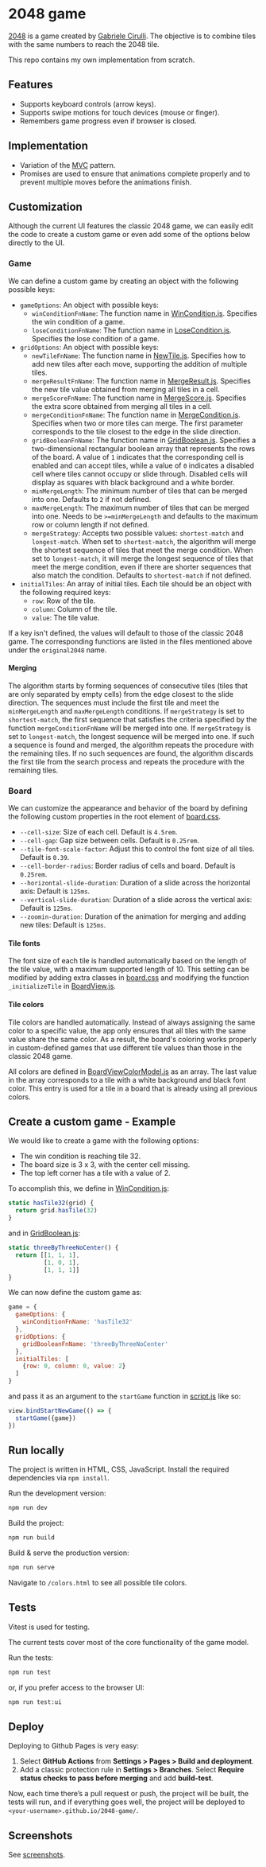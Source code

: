 # 2048 game

[2048](https://en.wikipedia.org/wiki/2048_(video_game)) is a game created by [Gabriele Cirulli](https://github.com/gabrielecirulli). The objective is to combine tiles with the same numbers to reach the 2048 tile.

This repo contains my own implementation from scratch.

## Features

* Supports keyboard controls (arrow keys).
* Supports swipe motions for touch devices (mouse or finger).
* Remembers game progress even if browser is closed.

## Implementation

* Variation of the [MVC](https://en.wikipedia.org/wiki/Model%E2%80%93view%E2%80%93controller) pattern.
* Promises are used to ensure that animations complete properly and to prevent multiple moves before the animations finish.

## Customization

Although the current UI features the classic 2048 game, we can easily edit the code to create a custom game or even add some of the options below directly to the UI.

### Game

We can define a custom game by creating an object with the following possible keys:

* `gameOptions`: An object with possible keys:
  * `winConditionFnName`: The function name in [WinCondition.js](src/js/gameModel/WinCondition.js). Specifies the win condition of a game.
  * `loseConditionFnName`: The function name in [LoseCondition.js](src/js/gameModel/LoseCondition.js). Specifies the lose condition of a game.
* `gridOptions`: An object with possible keys:
  * `newTileFnName`: The function name in [NewTile.js](src/js/gameModel/NewTile.js). Specifies how to add new tiles after each move, supporting the addition of multiple tiles.
  * `mergeResultFnName`: The function name in [MergeResult.js](src/js/gameModel/MergeResult.js). Specifies the new tile value obtained from merging all tiles in a cell.
  * `mergeScoreFnName`: The function name in [MergeScore.js](src/js/gameModel/MergeScore.js). Specifies the extra score obtained from merging all tiles in a cell.
  * `mergeConditionFnName`: The function name in [MergeCondition.js](src/js/gameModel/MergeCondition.js). Specifies when two or more tiles can merge. The first parameter corresponds to the tile closest to the edge in the slide direction.
  * `gridBooleanFnName`: The function name in [GridBoolean.js](src/js/gameModel/GridBoolean.js). Specifies a two-dimensional rectangular boolean array that represents the rows of the board. A value of `1` indicates that the corresponding cell is enabled and can accept tiles, while a value of `0` indicates a disabled cell where tiles cannot occupy or slide through. Disabled cells will display as squares with black background and a white border.
  * `minMergeLength`: The minimum number of tiles that can be merged into one. Defaults to `2` if not defined.
  * `maxMergeLength`: The maximum number of tiles that can be merged into one. Needs to be `>=minMergeLength` and defaults to the maximum row or column length if not defined.
  * `mergeStrategy`: Accepts two possible values: `shortest-match` and `longest-match`. When set to `shortest-match`, the algorithm will merge the shortest sequence of tiles that meet the merge condition. When set to `longest-match`, it will merge the longest sequence of tiles that meet the merge condition, even if there are shorter sequences that also match the condition. Defaults to `shortest-match` if not defined.
* `initialTiles`: An array of initial tiles. Each tile should be an object with the following required keys:
  * `row`: Row of the tile.
  * `column`: Column of the tile.
  * `value`: The tile value.

If a key isn't defined, the values will default to those of the classic 2048 game. The corresponding functions are listed in the files mentioned above under the `original2048` name.

#### Merging

The algorithm starts by forming sequences of consecutive tiles (tiles that are only separated by empty cells) from the edge closest to the slide direction. The sequences must include the first tile and meet the `minMergeLength` and `maxMergeLength` conditions. If `mergeStrategy` is set to `shortest-match`, the first sequence that satisfies the criteria specified by the function `mergeConditionFnName` will be merged into one. If `mergeStrategy` is set to `longest-match`, the longest sequence will be merged into one. If such a sequence is found and merged, the algorithm repeats the procedure with the remaining tiles. If no such sequences are found, the algorithm discards the first tile from the search process and repeats the procedure with the remaining tiles.

### Board

We can customize the appearance and behavior of the board by defining the following custom properties in the root element of [board.css](src/css/board.css).

* `--cell-size`: Size of each cell. Default is `4.5rem`.
* `--cell-gap`: Gap size between cells. Default is `0.25rem`.
* `--tile-font-scale-factor`: Adjust this to control the font size of all tiles. Default is `0.39`.
* `--cell-border-radius`: Border radius of cells and board. Default is `0.25rem`.
* `--horizontal-slide-duration`: Duration of a slide across the horizontal axis: Default is `125ms`.
* `--vertical-slide-duration`: Duration of a slide across the vertical axis: Default is `125ms`.
* `--zoomin-duration`: Duration of the animation for merging and adding new tiles: Default is `125ms`.

#### Tile fonts

The font size of each tile is handled automatically based on the length of the tile value, with a maximum supported length of 10. This setting can be modified by adding extra classes in [board.css](src/css/board.css) and modifying the function `_initializeTile` in [BoardView.js](src/js/gameView/BoardView.js).

#### Tile colors

Tile colors are handled automatically. Instead of always assigning the same color to a specific value, the app only ensures that all tiles with the same value share the same color. As a result, the board's coloring works properly in custom-defined games that use different tile values than those in the classic 2048 game.

All colors are defined in [BoardViewColorModel.js](src/js/gameView/BoardViewColorModel.js) as an array. The last value in the array corresponds to a tile with a white background and black font color. This entry is used for a tile in a board that is already using all previous colors.

## Create a custom game - Example

We would like to create a game with the following options:

* The win condition is reaching tile 32.
* The board size is 3 x 3, with the center cell missing.
* The top left corner has a tile with a value of 2.

To accomplish this, we define in [WinCondition.js](src/js/gameModel/WinCondition.js):

```js
static hasTile32(grid) {
  return grid.hasTile(32)
}
```

and in [GridBoolean.js](src/js/gameModel/GridBoolean.js):

```js
static threeByThreeNoCenter() {
  return [[1, 1, 1],
          [1, 0, 1],
          [1, 1, 1]]
}
```

We can now define the custom game as:

```js
game = {
  gameOptions: {
    winConditionFnName: 'hasTile32'
  },
  gridOptions: {
    gridBooleanFnName: 'threeByThreeNoCenter'
  },
  initialTiles: [
    {row: 0, column: 0, value: 2}
  ]
}
```

and pass it as an argument to the `startGame` function in [script.js](src/js/script.js) like so:

```js
view.bindStartNewGame(() => {
  startGame({game})
})
```

## Run locally

The project is written in HTML, CSS, JavaScript. Install the required dependencies via `npm install`.

Run the development version:

```bash
npm run dev
```

Build the project:

```bash
npm run build
```

Build & serve the production version:

```bash
npm run serve
```

Navigate to `/colors.html` to see all possible tile colors.

## Tests

Vitest is used for testing.

The current tests cover most of the core functionality of the game model.

Run the tests:

```bash
npm run test
```

or, if you prefer access to the browser UI:

```bash
npm run test:ui
```

## Deploy

Deploying to Github Pages is very easy:

1) Select **GitHub Actions** from **Settings > Pages > Build and deployment**.
2) Add a classic protection rule in **Settings > Branches**. Select **Require status checks to pass before merging** and add **build-test**.

Now, each time there’s a pull request or push, the project will be built, the tests will run, and if everything goes well, the project will be deployed to `<your-username>.github.io/2048-game/`.

## Screenshots

See [screenshots](screenshots/).
